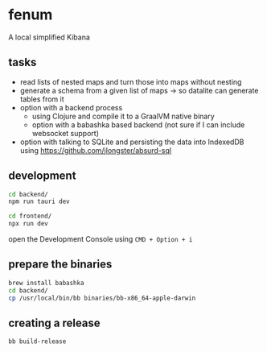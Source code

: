# fenum

A local simplified Kibana

## tasks

- read lists of nested maps and turn those into maps without nesting
- generate a schema from a given list of maps -> so datalite can generate tables from it
- option with a backend process
  - using Clojure and compile it to a GraalVM native binary
  - option with a babashka based backend (not sure if I can include websocket support)
- option with talking to SQLite and persisting the data into IndexedDB using https://github.com/jlongster/absurd-sql

## development

```bash
cd backend/
npm run tauri dev
```

```bash
cd frontend/
npx run dev
```

open the Development Console using `CMD + Option + i`

## prepare the binaries

```bash
brew install babashka
cd backend/
cp /usr/local/bin/bb binaries/bb-x86_64-apple-darwin
```

## creating a release

```bash
bb build-release
```